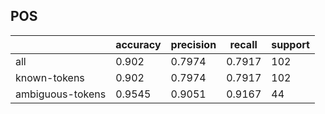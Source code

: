 
## POS

|                  | accuracy | precision | recall | support |
|------------------|----------|-----------|--------|---------|
| all              | 0.902    | 0.7974    | 0.7917 | 102     |
| known-tokens     | 0.902    | 0.7974    | 0.7917 | 102     |
| ambiguous-tokens | 0.9545   | 0.9051    | 0.9167 | 44      |

